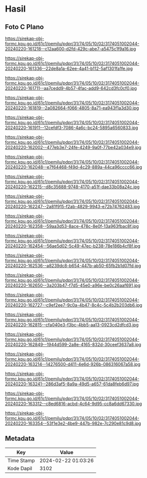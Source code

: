 # Hasil

## Foto C Plano

https://sirekap-obj-formc.kpu.go.id/61c1/pemilu/pdpr/31/74/05/10/02/3174051002044-20240220-161218--c12aa600-d2fd-429c-abe7-a5475c1f9a16.jpg

https://sirekap-obj-formc.kpu.go.id/61c1/pemilu/pdpr/31/74/05/10/02/3174051002044-20240220-161336--22de8a1a-62ee-4a41-b112-5af1301fa1fe.jpg

https://sirekap-obj-formc.kpu.go.id/61c1/pemilu/pdpr/31/74/05/10/02/3174051002044-20240220-161711--aa7cedd9-4b57-4fac-add9-642cd3fc0cf0.jpg

https://sirekap-obj-formc.kpu.go.id/61c1/pemilu/pdpr/31/74/05/10/02/3174051002044-20240220-161819--2a082664-f066-4805-8a71-ea943f1a3d30.jpg

https://sirekap-obj-formc.kpu.go.id/61c1/pemilu/pdpr/31/74/05/10/02/3174051002044-20240220-161911--12cefdf3-7086-4a6c-bc24-5895a6560833.jpg

https://sirekap-obj-formc.kpu.go.id/61c1/pemilu/pdpr/31/74/05/10/02/3174051002044-20240220-162002--477eb3e7-24fe-4249-9a0f-77be42a034e9.jpg

https://sirekap-obj-formc.kpu.go.id/61c1/pemilu/pdpr/31/74/05/10/02/3174051002044-20240220-162048--e7f64468-f49d-4c29-889a-44ca96cccc66.jpg

https://sirekap-obj-formc.kpu.go.id/61c1/pemilu/pdpr/31/74/05/10/02/3174051002044-20240220-162215--d8c35688-9748-4170-a51f-dae33b08a24c.jpg

https://sirekap-obj-formc.kpu.go.id/61c1/pemilu/pdpr/31/74/05/10/02/3174051002044-20240220-162247--2a81f915-f2ab-4829-9943-e72b74762483.jpg

https://sirekap-obj-formc.kpu.go.id/61c1/pemilu/pdpr/31/74/05/10/02/3174051002044-20240220-162358--59aa3d53-8ace-478c-8e0f-13a963fbac8f.jpg

https://sirekap-obj-formc.kpu.go.id/61c1/pemilu/pdpr/31/74/05/10/02/3174051002044-20240220-162454--56ae5d02-5c49-47ec-b238-78e186b4cf8f.jpg

https://sirekap-obj-formc.kpu.go.id/61c1/pemilu/pdpr/31/74/05/10/02/3174051002044-20240220-162536--a8239dc8-b654-447b-ab50-65fb2b1d07fd.jpg

https://sirekap-obj-formc.kpu.go.id/61c1/pemilu/pdpr/31/74/05/10/02/3174051002044-20240220-162650--3a203b47-f7d5-45e0-a96e-be0c26aaf691.jpg

https://sirekap-obj-formc.kpu.go.id/61c1/pemilu/pdpr/31/74/05/10/02/3174051002044-20240220-162727--c9ef2ee7-9c0a-4b47-8c4c-5c4b2b203db6.jpg

https://sirekap-obj-formc.kpu.go.id/61c1/pemilu/pdpr/31/74/05/10/02/3174051002044-20240220-162815--cfa040e3-f3bc-4bb5-aa13-0923cd2dfcd3.jpg

https://sirekap-obj-formc.kpu.go.id/61c1/pemilu/pdpr/31/74/05/10/02/3174051002044-20240220-162849--1944d599-2a8e-4165-832d-30ceef3637a8.jpg

https://sirekap-obj-formc.kpu.go.id/61c1/pemilu/pdpr/31/74/05/10/02/3174051002044-20240220-163214--14276500-d411-4e6d-926b-086316067a58.jpg

https://sirekap-obj-formc.kpu.go.id/61c1/pemilu/pdpr/31/74/05/10/02/3174051002044-20240220-163241--286d3af5-8a9a-49d5-a657-61da8feb6d97.jpg

https://sirekap-obj-formc.kpu.go.id/61c1/pemilu/pdpr/31/74/05/10/02/3174051002044-20240220-163312--c8ed6816-acbd-4c64-9d95-cc8a6dd67330.jpg

https://sirekap-obj-formc.kpu.go.id/61c1/pemilu/pdpr/31/74/05/10/02/3174051002044-20240220-163354--53f1e3e2-4be9-447b-982e-7c290e81c9d8.jpg


## Metadata

| Key        | Value               |
| ---------- | ------------------- |
| Time Stamp | 2024-02-22 01:03:26 |
| Kode Dapil | 3102                |



